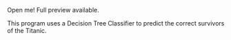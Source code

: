 Open me! Full preview available.

This program uses a Decision Tree Classifier to predict the correct survivors of the Titanic.
